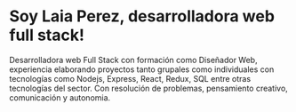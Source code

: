 <h1> Soy Laia Perez, desarrolladora web full stack!</h1>

<p>Desarrolladora web Full Stack con
formación como Diseñador Web,
experiencia elaborando proyectos
tanto grupales como individuales con
tecnologías como Nodejs, Express,
React, Redux, SQL entre otras
tecnologías del sector. Con
resolución de problemas,
pensamiento creativo, comunicación
y autonomia.</p>

